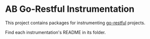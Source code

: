# AB Go-Restful Instrumentation

This project contains packages for instrumenting [go-restful](https://github.com/emicklei/go-restful) projects.

Find each instrumentation's README in its folder.